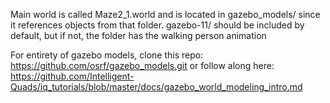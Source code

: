 Main world is called Maze2_1.world and is located in gazebo_models/ since it references objects from that folder. gazebo-11/ should be included by default, but if not, the folder has the walking person animation

For entirety of gazebo models, clone this repo: https://github.com/osrf/gazebo_models.git or follow along here: https://github.com/Intelligent-Quads/iq_tutorials/blob/master/docs/gazebo_world_modeling_intro.md
